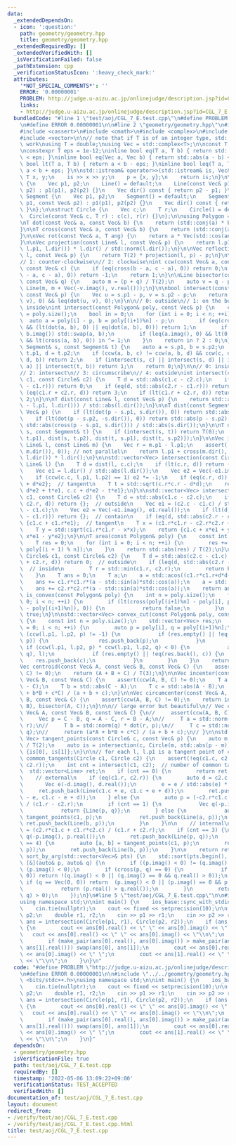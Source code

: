 ```yaml
---
data:
  _extendedDependsOn:
  - icon: ':question:'
    path: geometry/geometry.hpp
    title: geometry/geometry.hpp
  _extendedRequiredBy: []
  _extendedVerifiedWith: []
  _isVerificationFailed: false
  _pathExtension: cpp
  _verificationStatusIcon: ':heavy_check_mark:'
  attributes:
    '*NOT_SPECIAL_COMMENTS*': ''
    ERROR: '0.00000001'
    PROBLEM: http://judge.u-aizu.ac.jp/onlinejudge/description.jsp?id=CGL_7_E
    links:
    - http://judge.u-aizu.ac.jp/onlinejudge/description.jsp?id=CGL_7_E
  bundledCode: "#line 1 \"test/aoj/CGL_7_E.test.cpp\"\n#define PROBLEM \"http://judge.u-aizu.ac.jp/onlinejudge/description.jsp?id=CGL_7_E\"\
    \n#define ERROR 0.00000001\n\n#line 2 \"geometry/geometry.hpp\"\n#include <algorithm>\n\
    #include <cassert>\n#include <cmath>\n#include <complex>\n#include <iostream>\n\
    #include <vector>\n\n// note that if T is of an integer type, std::abs does not\
    \ work\nusing T = double;\nusing Vec = std::complex<T>;\n\nconst T PI = std::acos(-1);\n\
    \nconstexpr T eps = 1e-12;\ninline bool eq(T a, T b) { return std::abs(a - b)\
    \ < eps; }\ninline bool eq(Vec a, Vec b) { return std::abs(a - b) < eps; }\ninline\
    \ bool lt(T a, T b) { return a < b - eps; }\ninline bool leq(T a, T b) { return\
    \ a < b + eps; }\n\nstd::istream& operator>>(std::istream& is, Vec& p) {\n   \
    \ T x, y;\n    is >> x >> y;\n    p = {x, y};\n    return is;\n}\n\nstruct Line\
    \ {\n    Vec p1, p2;\n    Line() = default;\n    Line(const Vec& p1, const Vec&\
    \ p2) : p1(p1), p2(p2) {}\n    Vec dir() const { return p2 - p1; }\n};\n\nstruct\
    \ Segment {\n    Vec p1, p2;\n    Segment() = default;\n    Segment(const Vec&\
    \ p1, const Vec& p2) : p1(p1), p2(p2) {}\n    Vec dir() const { return p2 - p1;\
    \ }\n};\n\nstruct Circle {\n    Vec c;\n    T r;\n    Circle() = default;\n  \
    \  Circle(const Vec& c, T r) : c(c), r(r) {}\n};\n\nusing Polygon = std::vector<Vec>;\n\
    \nT dot(const Vec& a, const Vec& b) {\n    return (std::conj(a) * b).real();\n\
    }\n\nT cross(const Vec& a, const Vec& b) {\n    return (std::conj(a) * b).imag();\n\
    }\n\nVec rot(const Vec& a, T ang) {\n    return a * Vec(std::cos(ang), std::sin(ang));\n\
    }\n\nVec projection(const Line& l, const Vec& p) {\n    return l.p1 + dot(p -\
    \ l.p1, l.dir()) * l.dir() / std::norm(l.dir());\n}\n\nVec reflection(const Line&\
    \ l, const Vec& p) {\n    return T(2) * projection(l, p) - p;\n}\n\n// 0: collinear\n\
    // 1: counter-clockwise\n// 2: clockwise\nint ccw(const Vec& a, const Vec& b,\
    \ const Vec& c) {\n    if (eq(cross(b - a, c - a), 0)) return 0;\n    if (lt(cross(b\
    \ - a, c - a), 0)) return -1;\n    return 1;\n}\n\nLine bisector(const Vec& p,\
    \ const Vec& q) {\n    auto m = (p + q) / T(2);\n    auto v = q - p;\n    return\
    \ Line(m, m + Vec(-v.imag(), v.real()));\n}\n\nbool intersect(const Segment& s,\
    \ const Vec& p) {\n    Vec u = s.p1 - p, v = s.p2 - p;\n    return eq(cross(u,\
    \ v), 0) && leq(dot(u, v), 0);\n}\n\n// 0: outside\n// 1: on the border\n// 2:\
    \ inside\nint intersect(const Polygon& poly, const Vec& p) {\n    const int n\
    \ = poly.size();\n    bool in = 0;\n    for (int i = 0; i < n; ++i) {\n      \
    \  auto a = poly[i] - p, b = poly[(i+1)%n] - p;\n        if (eq(cross(a, b), 0)\
    \ && (lt(dot(a, b), 0) || eq(dot(a, b), 0))) return 1;\n        if (a.imag() >\
    \ b.imag()) std::swap(a, b);\n        if (leq(a.imag(), 0) && lt(0, b.imag())\
    \ && lt(cross(a, b), 0)) in ^= 1;\n    }\n    return in ? 2 : 0;\n}\n\nbool intersect(const\
    \ Segment& s, const Segment& t) {\n    auto a = s.p1, b = s.p2;\n    auto c =\
    \ t.p1, d = t.p2;\n    if (ccw(a, b, c) != ccw(a, b, d) && ccw(c, d, a) != ccw(c,\
    \ d, b)) return 2;\n    if (intersect(s, c) || intersect(s, d) || intersect(t,\
    \ a) || intersect(t, b)) return 1;\n    return 0;\n}\n\n// 0: inside\n// 1: inscribe\n\
    // 2: intersect\n// 3: circumscribe\n// 4: outside\nint intersect(const Circle&\
    \ c1, const Circle& c2) {\n    T d = std::abs(c1.c - c2.c);\n    if (lt(d, std::abs(c2.r\
    \ - c1.r))) return 0;\n    if (eq(d, std::abs(c2.r - c1.r))) return 1;\n    if\
    \ (eq(c1.r + c2.r, d)) return 3;\n    if (lt(c1.r + c2.r, d)) return 4;\n    return\
    \ 2;\n}\n\nT dist(const Line& l, const Vec& p) {\n    return std::abs(cross(p\
    \ - l.p1, l.dir())) / std::abs(l.dir());\n}\n\nT dist(const Segment& s, const\
    \ Vec& p) {\n    if (lt(dot(p - s.p1, s.dir()), 0)) return std::abs(p - s.p1);\n\
    \    if (lt(dot(p - s.p2, -s.dir()), 0)) return std::abs(p - s.p2);\n    return\
    \ std::abs(cross(p - s.p1, s.dir())) / std::abs(s.dir());\n}\n\nT dist(const Segment&\
    \ s, const Segment& t) {\n    if (intersect(s, t)) return T(0);\n    return std::min({dist(s,\
    \ t.p1), dist(s, t.p2), dist(t, s.p1), dist(t, s.p2)});\n}\n\nVec intersection(const\
    \ Line& l, const Line& m) {\n    Vec r = m.p1 - l.p1;\n    assert(!eq(cross(l.dir(),\
    \ m.dir()), 0)); // not parallel\n    return l.p1 + cross(m.dir(), r) / cross(m.dir(),\
    \ l.dir()) * l.dir();\n}\n\nstd::vector<Vec> intersection(const Circle& c, const\
    \ Line& l) {\n    T d = dist(l, c.c);\n    if (lt(c.r, d)) return {};  // no intersection\n\
    \    Vec e1 = l.dir() / std::abs(l.dir());\n    Vec e2 = Vec(-e1.imag(), e1.real());\n\
    \    if (ccw(c.c, l.p1, l.p2) == 1) e2 *= -1;\n    if (eq(c.r, d)) return {c.c\
    \ + d*e2};  // tangent\n    T t = std::sqrt(c.r*c.r - d*d);\n    return {c.c +\
    \ d*e2 + t*e1, c.c + d*e2 - t*e1};\n}\n\nstd::vector<Vec> intersection(const Circle&\
    \ c1, const Circle& c2) {\n    T d = std::abs(c1.c - c2.c);\n    if (lt(c1.r +\
    \ c2.r, d)) return {};  // outside\n    Vec e1 = (c2.c - c1.c) / std::abs(c2.c\
    \ - c1.c);\n    Vec e2 = Vec(-e1.imag(), e1.real());\n    if (lt(d, std::abs(c2.r\
    \ - c1.r))) return {};  // contain\n    if (eq(d, std::abs(c2.r - c1.r))) return\
    \ {c1.c + c1.r*e1};  // tangent\n    T x = (c1.r*c1.r - c2.r*c2.r + d*d) / (2*d);\n\
    \    T y = std::sqrt(c1.r*c1.r - x*x);\n    return {c1.c + x*e1 + y*e2, c1.c +\
    \ x*e1 - y*e2};\n}\n\nT area(const Polygon& poly) {\n    const int n = poly.size();\n\
    \    T res = 0;\n    for (int i = 0; i < n; ++i) {\n        res += cross(poly[i],\
    \ poly[(i + 1) % n]);\n    }\n    return std::abs(res) / T(2);\n}\n\nT area_intersection(const\
    \ Circle& c1, const Circle& c2) {\n    T d = std::abs(c2.c - c1.c);\n    if (leq(c1.r\
    \ + c2.r, d)) return 0;  // outside\n    if (leq(d, std::abs(c2.r - c1.r))) {\
    \  // inside\n        T r = std::min(c1.r, c2.r);\n        return PI * r * r;\n\
    \    }\n    T ans = 0;\n    T a;\n    a = std::acos((c1.r*c1.r+d*d-c2.r*c2.r)/(2*c1.r*d));\n\
    \    ans += c1.r*c1.r*(a - std::sin(a)*std::cos(a));\n    a = std::acos((c2.r*c2.r+d*d-c1.r*c1.r)/(2*c2.r*d));\n\
    \    ans += c2.r*c2.r*(a - std::sin(a)*std::cos(a));\n    return ans;\n}\n\nbool\
    \ is_convex(const Polygon& poly) {\n    int n = poly.size();\n    for (int i =\
    \ 0; i < n; ++i) {\n        if (lt(cross(poly[(i+1)%n] - poly[i], poly[(i+2)%n]\
    \ - poly[(i+1)%n]), 0)) {\n            return false;\n        }\n    }\n    return\
    \ true;\n}\n\nstd::vector<Vec> convex_cut(const Polygon& poly, const Line& l)\
    \ {\n    const int n = poly.size();\n    std::vector<Vec> res;\n    for (int i\
    \ = 0; i < n; ++i) {\n        auto p = poly[i], q = poly[(i+1)%n];\n        if\
    \ (ccw(l.p1, l.p2, p) != -1) {\n            if (res.empty() || !eq(res.back(),\
    \ p)) {\n                res.push_back(p);\n            }\n        }\n       \
    \ if (ccw(l.p1, l.p2, p) * ccw(l.p1, l.p2, q) < 0) {\n            auto c = intersection(Line(p,\
    \ q), l);\n            if (res.empty() || !eq(res.back(), c)) {\n            \
    \    res.push_back(c);\n            }\n        }\n    }\n    return res;\n}\n\n\
    Vec centroid(const Vec& A, const Vec& B, const Vec& C) {\n    assert(ccw(A, B,\
    \ C) != 0);\n    return (A + B + C) / T(3);\n}\n\nVec incenter(const Vec& A, const\
    \ Vec& B, const Vec& C) {\n    assert(ccw(A, B, C) != 0);\n    T a = std::abs(B\
    \ - C);\n    T b = std::abs(C - A);\n    T c = std::abs(A - B);\n    return (a*A\
    \ + b*B + c*C) / (a + b + c);\n}\n\nVec circumcenter(const Vec& A, const Vec&\
    \ B, const Vec& C) {\n    assert(ccw(A, B, C) != 0);\n    return intersection(bisector(A,\
    \ B), bisector(A, C));\n}\n\n// large error but beautiful\n// Vec circumcenter(const\
    \ Vec& A, const Vec& B, const Vec& C) {\n//     assert(ccw(A, B, C) != 0);\n//\
    \     Vec p = C - B, q = A - C, r = B - A;\n//     T a = std::norm(p) * dot(q,\
    \ r);\n//     T b = std::norm(q) * dot(r, p);\n//     T c = std::norm(r) * dot(p,\
    \ q);\n//     return (a*A + b*B + c*C) / (a + b + c);\n// }\n\nstd::pair<Vec,\
    \ Vec> tangent_points(const Circle& c, const Vec& p) {\n    auto m = (p + c.c)\
    \ / T(2);\n    auto is = intersection(c, Circle(m, std::abs(p - m)));\n    return\
    \ {is[0], is[1]};\n}\n\n// for each l, l.p1 is a tangent point of c1\nstd::vector<Line>\
    \ common_tangents(Circle c1, Circle c2) {\n    assert(!eq(c1.c, c2.c) || !eq(c1.r,\
    \ c2.r));\n    int cnt = intersect(c1, c2);  // number of common tangents\n  \
    \  std::vector<Line> ret;\n    if (cnt == 0) {\n        return ret;\n    }\n\n\
    \    // external\n    if (eq(c1.r, c2.r)) {\n        auto d = c2.c - c1.c;\n \
    \       Vec e(-d.imag(), d.real());\n        e = e / std::abs(e) * c1.r;\n   \
    \     ret.push_back(Line(c1.c + e, c1.c + e + d));\n        ret.push_back(Line(c1.c\
    \ - e, c1.c - e + d));\n    } else {\n        auto p = (-c2.r*c1.c + c1.r*c2.c)\
    \ / (c1.r - c2.r);\n        if (cnt == 1) {\n            Vec q(-p.imag(), p.real());\n\
    \            return {Line(p, q)};\n        } else {\n            auto [a, b] =\
    \ tangent_points(c1, p);\n            ret.push_back(Line(a, p));\n           \
    \ ret.push_back(Line(b, p));\n        }\n    }\n\n    // internal\n    auto p\
    \ = (c2.r*c1.c + c1.r*c2.c) / (c1.r + c2.r);\n    if (cnt == 3) {\n        Vec\
    \ q(-p.imag(), p.real());\n        ret.push_back(Line(p, q));\n    } else if (cnt\
    \ == 4) {\n        auto [a, b] = tangent_points(c1, p);\n        ret.push_back(Line(a,\
    \ p));\n        ret.push_back(Line(b, p));\n    }\n\n    return ret;\n}\n\nvoid\
    \ sort_by_arg(std::vector<Vec>& pts) {\n    std::sort(pts.begin(), pts.end(),\
    \ [&](auto& p, auto& q) {\n        if ((p.imag() < 0) != (q.imag() < 0)) return\
    \ (p.imag() < 0);\n        if (cross(p, q) == 0) {\n            if (p == Vec(0,\
    \ 0)) return !(q.imag() < 0 || (q.imag() == 0 && q.real() > 0));\n           \
    \ if (q == Vec(0, 0)) return  (p.imag() < 0 || (p.imag() == 0 && p.real() > 0));\n\
    \            return (p.real() > q.real());\n        }\n        return (cross(p,\
    \ q) > 0);\n    });\n}\n#line 5 \"test/aoj/CGL_7_E.test.cpp\"\n\n#include <bits/stdc++.h>\n\
    using namespace std;\n\nint main() {\n    ios_base::sync_with_stdio(false);\n\
    \    cin.tie(nullptr);\n    cout << fixed << setprecision(10);\n\n    Vec p1,\
    \ p2;\n    double r1, r2;\n    cin >> p1 >> r1;\n    cin >> p2 >> r2;\n    auto\
    \ ans = intersection(Circle(p1, r1), Circle(p2, r2));\n    if (ans.size() == 1)\
    \ {\n        cout << ans[0].real() << \" \" << ans[0].imag() << \" \";\n     \
    \   cout << ans[0].real() << \" \" << ans[0].imag() << \"\\n\";\n    } else {\n\
    \        if (make_pair(ans[0].real(), ans[0].imag()) > make_pair(ans[1].real(),\
    \ ans[1].real())) swap(ans[0], ans[1]);\n        cout << ans[0].real() << \" \"\
    \ << ans[0].imag() << \" \";\n        cout << ans[1].real() << \" \" << ans[1].imag()\
    \ << \"\\n\";\n    }\n}\n"
  code: "#define PROBLEM \"http://judge.u-aizu.ac.jp/onlinejudge/description.jsp?id=CGL_7_E\"\
    \n#define ERROR 0.00000001\n\n#include \"../../geometry/geometry.hpp\"\n\n#include\
    \ <bits/stdc++.h>\nusing namespace std;\n\nint main() {\n    ios_base::sync_with_stdio(false);\n\
    \    cin.tie(nullptr);\n    cout << fixed << setprecision(10);\n\n    Vec p1,\
    \ p2;\n    double r1, r2;\n    cin >> p1 >> r1;\n    cin >> p2 >> r2;\n    auto\
    \ ans = intersection(Circle(p1, r1), Circle(p2, r2));\n    if (ans.size() == 1)\
    \ {\n        cout << ans[0].real() << \" \" << ans[0].imag() << \" \";\n     \
    \   cout << ans[0].real() << \" \" << ans[0].imag() << \"\\n\";\n    } else {\n\
    \        if (make_pair(ans[0].real(), ans[0].imag()) > make_pair(ans[1].real(),\
    \ ans[1].real())) swap(ans[0], ans[1]);\n        cout << ans[0].real() << \" \"\
    \ << ans[0].imag() << \" \";\n        cout << ans[1].real() << \" \" << ans[1].imag()\
    \ << \"\\n\";\n    }\n}"
  dependsOn:
  - geometry/geometry.hpp
  isVerificationFile: true
  path: test/aoj/CGL_7_E.test.cpp
  requiredBy: []
  timestamp: '2022-05-06 13:09:22+09:00'
  verificationStatus: TEST_ACCEPTED
  verifiedWith: []
documentation_of: test/aoj/CGL_7_E.test.cpp
layout: document
redirect_from:
- /verify/test/aoj/CGL_7_E.test.cpp
- /verify/test/aoj/CGL_7_E.test.cpp.html
title: test/aoj/CGL_7_E.test.cpp
---
```


